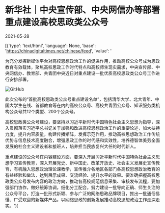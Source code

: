 # 新华社｜中央宣传部、中央网信办等部署重点建设高校思政类公众号

2021-05-28

[{'type': 'text/html', 'language': None, 'base': 'https://chinadigitaltimes.net/chinese/feed', 'value': '

为充分发挥新媒体平台对高校思想政治工作的促进作用，推动高校公众号成为思政教育有效载体，聚焦高校思政工作时代特点和高校师生现实需求，中央宣传部、中央网信办、教育部、共青团中央近日对重点建设一批优质高校思政类公众号工作进行安排部署。



![GitHub](https://chinadigitaltimes.net/chinese/files/2021/05/image-1622212898627.png)

此次公布的“首批高校思政类公众号重点建设名单”，包括清华大学、北大青年、中国大学生在线、首都教育等在内的高校公众号、高校共青团公众号、知识服务类机构公众号共12个类型、200个公众号。

高校思政类公众号建设，要坚持以习近平新时代中国特色社会主义思想为指导，深入贯彻落实习近平总书记关于加强和改进高校思想政治工作的重要论述，加大扶持力度，提升内容质量，构建传播矩阵，发挥示范作用，推动高校思想政治工作传统优势与信息技术高度融合，增强思政工作的时代感和实效性，培养德智体美劳全面发展的社会主义建设者和接班人，培养担当民族复兴大任的时代新人。

重点建设的公众号在内容建设方面，要深入开展习近平新时代中国特色社会主义思想学习宣传教育，深入开展党史、新中国史、改革开放史、社会主义发展史宣传教育，有机融入思想政治理论课教学，宣传推介各地区各部门各高校思想政治教育的有益经验和做法，达到展示成果、交流经验、提升水平的效果。要准确把握高校思政类公众号发布内容的政治方向，推动各高校规范信息采集、审核发布流程，要加强部门协作，做好统筹协调，细化分工配合，努力建设一批导向正确、师生关注的公众号平台，打造一批形式新颖、参与广泛的网络思政品牌项目，推出一批通俗易懂、广受欢迎的新媒体产品，以网络思政的创新发展推动高校思想政治工作走深走实。'}]